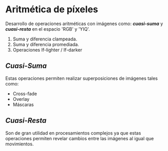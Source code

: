 # **Aritmética de píxeles**

Desarrollo de operaciones aritméticas con imágenes como: ***cuasi-suma*** y ***cuasi-resta*** en el espacio 'RGB' y 'YIQ'.

1. Suma y diferencia clampeada.
2. Suma y diferencia promediada.
3. Operaciones If-lighter / If-darker

## *Cuasi-Suma*

Estas operaciones permiten realizar superposiciones de imágenes tales como:
* Cross-fade
* Overlay
* Máscaras

## *Cuasi-Resta*

Son de gran utilidad en procesamientos complejos ya que estas operaciones permiten revelar cambios entre las imágenes al igual que movimientos.
